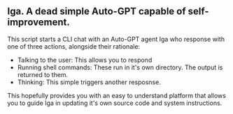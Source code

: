 ## Iga. A dead simple Auto-GPT capable of self-improvement.

This script starts a CLI chat with an Auto-GPT agent Iga who response with one of three actions, alongside their rationale:
- Talking to the user: This allows you to respond
- Running shell commands: These run in it's own directory. The output is returned to them.
- Thinking: This simple triggers another resposnse.

This hopefully provides you with an easy to understand platform that allows you to guide Iga in updating it's own source code and system instructions.